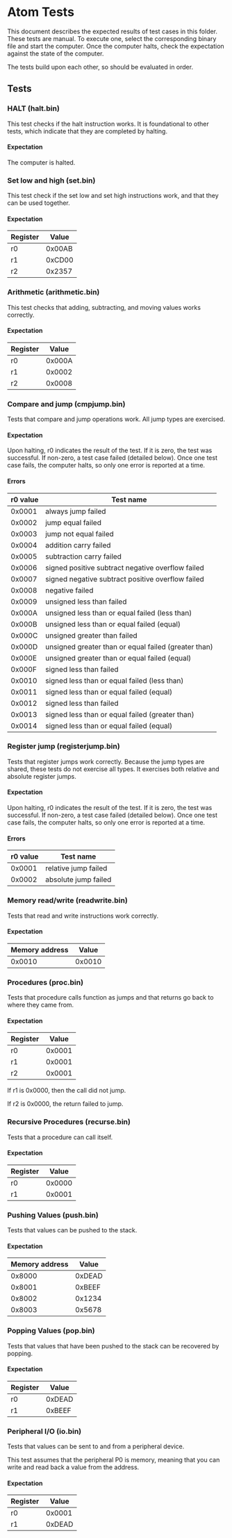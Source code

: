 # Atom Tests
This document describes the expected results of test cases in this folder. These tests are manual. To execute one,
select the corresponding binary file and start the computer. Once the computer halts, check the expectation against the
state of the computer.

The tests build upon each other, so should be evaluated in order.

## Tests
### HALT (halt.bin)
This test checks if the halt instruction works. It is foundational to other tests, which indicate that they are
completed by halting.

#### Expectation
The computer is halted.

### Set low and high (set.bin)
This test check if the set low and set high instructions work, and that they can be used together.

#### Expectation
| Register | Value |
| -------- | ----- |
|       r0 | 0x00AB |
|       r1 | 0xCD00 |
|       r2 | 0x2357 |

### Arithmetic (arithmetic.bin)
This test checks that adding, subtracting, and moving values works correctly.

#### Expectation
| Register | Value |
| -------- | ----- |
|       r0 | 0x000A |
|       r1 | 0x0002 |
|       r2 | 0x0008 |

### Compare and jump (cmpjump.bin)
Tests that compare and jump operations work. All jump types are exercised.

#### Expectation
Upon halting, r0 indicates the result of the test. If it is zero, the test was successful. If non-zero, a test case
failed (detailed below). Once one test case fails, the computer halts, so only one error is reported at a time.

#### Errors
| r0 value | Test name |
| -------- | --------- |
| 0x0001 | always jump failed |
| 0x0002 | jump equal failed |
| 0x0003 | jump not equal failed |
| 0x0004 | addition carry failed |
| 0x0005 | subtraction carry failed |
| 0x0006 | signed positive subtract negative overflow failed |
| 0x0007 | signed negative subtract positive overflow failed |
| 0x0008 | negative failed |
| 0x0009 | unsigned less than failed |
| 0x000A | unsigned less than or equal failed (less than) |
| 0x000B | unsigned less than or equal failed (equal) |
| 0x000C | unsigned greater than failed |
| 0x000D | unsigned greater than or equal failed (greater than) |
| 0x000E | unsigned greater than or equal failed (equal) |
| 0x000F | signed less than failed |
| 0x0010 | signed less than or equal failed (less than) |
| 0x0011 | signed less than or equal failed (equal) |
| 0x0012 | signed less than failed |
| 0x0013 | signed less than or equal failed (greater than) |
| 0x0014 | signed less than or equal failed (equal) |

### Register jump (registerjump.bin)
Tests that register jumps work correctly. Because the jump types are shared, these tests do not exercise all types. It
exercises both relative and absolute register jumps.

#### Expectation
Upon halting, r0 indicates the result of the test. If it is zero, the test was successful. If non-zero, a test case
failed (detailed below). Once one test case fails, the computer halts, so only one error is reported at a time.

#### Errors
| r0 value | Test name |
| -------- | --------- |
| 0x0001 | relative jump failed |
| 0x0002 | absolute jump failed |

### Memory read/write (readwrite.bin)
Tests that read and write instructions work correctly.

#### Expectation
| Memory address | Value |
| -------------- | ----- |
| 0x0010 | 0x0010 |

### Procedures (proc.bin)
Tests that procedure calls function as jumps and that returns go back to where they came from.

#### Expectation
| Register | Value |
| -------- | ----- |
|       r0 | 0x0001 |
|       r1 | 0x0001 |
|       r2 | 0x0001 |

If r1 is 0x0000, then the call did not jump.

If r2 is 0x0000, the return failed to jump.


### Recursive Procedures (recurse.bin)
Tests that a procedure can call itself.

#### Expectation
| Register | Value |
| -------- | ----- |
|       r0 | 0x0000 |
|       r1 | 0x0001 |

### Pushing Values (push.bin)
Tests that values can be pushed to the stack.

#### Expectation
| Memory address | Value |
| -------------- | ----- |
| 0x8000 | 0xDEAD |
| 0x8001 | 0xBEEF |
| 0x8002 | 0x1234 |
| 0x8003 | 0x5678 |

### Popping Values (pop.bin)
Tests that values that have been pushed to the stack can be recovered by popping.

#### Expectation
| Register | Value |
| -------- | ----- |
|       r0 | 0xDEAD |
|       r1 | 0xBEEF |

### Peripheral I/O (io.bin)
Tests that values can be sent to and from a peripheral device.

This test assumes that the peripheral P0 is memory, meaning that you can write
and read back a value from the address.

#### Expectation
| Register | Value |
| -------- | ----- |
|       r0 | 0x0001 |
|       r1 | 0xDEAD |

